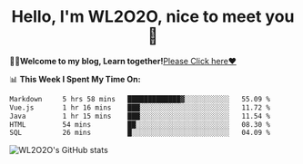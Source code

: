 <h1 align = "center">Hello, I'm WL2O2O, nice to meet you 👋</h1>

🧑‍💻**Welcome to my blog, Learn together!**[Please Click here❤️](https://wl2o2o.github.io)

📊 **This Week I Spent My Time On:**
<!--START_SECTION:waka-->

```txt
Markdown     5 hrs 58 mins   █████████████▓░░░░░░░░░░░   55.09 %
Vue.js       1 hr 16 mins    ███░░░░░░░░░░░░░░░░░░░░░░   11.72 %
Java         1 hr 15 mins    ███░░░░░░░░░░░░░░░░░░░░░░   11.54 %
HTML         54 mins         ██░░░░░░░░░░░░░░░░░░░░░░░   08.30 %
SQL          26 mins         █░░░░░░░░░░░░░░░░░░░░░░░░   04.09 %
```

<!--END_SECTION:waka-->

![WL2O2O's GitHub stats](https://github-readme-stats.vercel.app/api?username=wl2o2o&show_icons=true)


<!--
**WL2O2O/WL2O2O** is a ✨ _special_ ✨ repository because its `README.md` (this file) appears on your GitHub profile.

Here are some ideas to get you started:

- 🔭 I’m currently working on ...
- 🌱 I’m currently learning ...
- 👯 I’m looking to collaborate on ...
- 🤔 I’m looking for help with ...
- 💬 Ask me about ...
- 📫 How to reach me: ...
- 😄 Pronouns: ...
- ⚡ Fun fact: ...
-->
